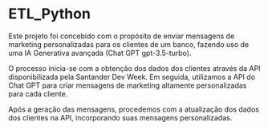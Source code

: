 # ETL_Python

Este projeto foi concebido com o propósito de enviar mensagens de marketing personalizadas para os clientes de um banco, fazendo uso de uma IA Generativa avançada (Chat GPT gpt-3.5-turbo).

O processo inicia-se com a obtenção dos dados dos clientes através da API disponibilizada pela Santander Dev Week. Em seguida, utilizamos a API do Chat GPT para criar mensagens de marketing altamente personalizadas para cada cliente.

Após a geração das mensagens, procedemos com a atualização dos dados dos clientes na API, incorporando suas mensagens personalizadas.
